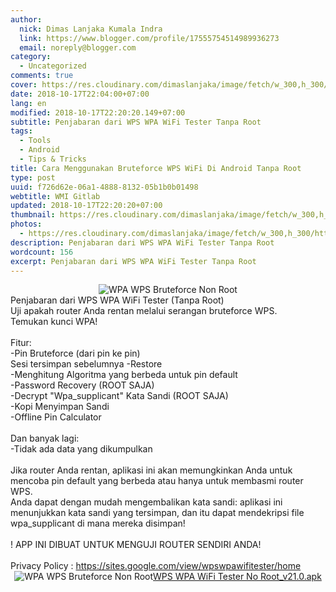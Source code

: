 ```yaml
---
author:
  nick: Dimas Lanjaka Kumala Indra
  link: https://www.blogger.com/profile/17555754514989936273
  email: noreply@blogger.com
category:
  - Uncategorized
comments: true
cover: https://res.cloudinary.com/dimaslanjaka/image/fetch/w_300,h_300/https://imgdb.net/images/4221.png
date: 2018-10-17T22:04:00+07:00
lang: en
modified: 2018-10-17T22:20:20.149+07:00
subtitle: Penjabaran dari WPS WPA WiFi Tester Tanpa Root
tags:
  - Tools
  - Android
  - Tips & Tricks
title: Cara Menggunakan Bruteforce WPS WiFi Di Android Tanpa Root
type: post
uuid: f726d62e-06a1-4888-8132-05b1b0b01498
webtitle: WMI Gitlab
updated: 2018-10-17T22:20:20+07:00
thumbnail: https://res.cloudinary.com/dimaslanjaka/image/fetch/w_300,h_300/https://imgdb.net/images/4221.png
photos:
  - https://res.cloudinary.com/dimaslanjaka/image/fetch/w_300,h_300/https://imgdb.net/images/4221.png
description: Penjabaran dari WPS WPA WiFi Tester Tanpa Root
wordcount: 156
excerpt: Penjabaran dari WPS WPA WiFi Tester Tanpa Root
---
```


<center><img src="https://res.cloudinary.com/dimaslanjaka/image/fetch/w_300,h_300/https://imgdb.net/images/4221.png" title="WPA WPS Bruteforce Non Root" alt="WPA WPS Bruteforce Non Root"></center><div>    Penjabaran dari WPS WPA WiFi Tester (Tanpa Root) </div><div>    Uji apakah router Anda rentan melalui serangan bruteforce WPS. </div><div>    Temukan kunci WPA! </div><div>    <br></div><div>    Fitur: </div><div>    -Pin Bruteforce (dari pin ke pin) </div><div>    Sesi tersimpan sebelumnya -Restore </div><div>    -Menghitung Algoritma yang berbeda untuk pin default </div><div>    -Password Recovery (ROOT SAJA) </div><div>    -Decrypt "Wpa_supplicant" Kata Sandi (ROOT SAJA) </div><div>    -Kopi Menyimpan Sandi </div><div>    -Offline Pin Calculator </div><div>    <br></div><div>    Dan banyak lagi: </div><div>    -Tidak ada data yang dikumpulkan </div><div>    <br></div><div>    Jika router Anda rentan, aplikasi ini akan memungkinkan Anda untuk mencoba     pin default yang berbeda atau hanya untuk membasmi router WPS. </div><div>    Anda dapat dengan mudah mengembalikan kata sandi: aplikasi ini menunjukkan     kata sandi yang tersimpan, dan itu dapat mendekripsi file wpa_supplicant di     mana mereka disimpan! </div><div>    <br></div><div>    ! APP INI DIBUAT UNTUK MENGUJI ROUTER SENDIRI ANDA! </div><div>    <br></div><div>    Privacy Policy : <a href="//sites.google.com/view/wpswpawifitester/home">https://sites.google.com/view/wpswpawifitester/home</a></div><center><img src="https://cdn1.imggmi.com/uploads/2018/10/17/1528f0b2dca6aaeb11e0fb40bb2db54c-full.png" title="WPA WPS Bruteforce Non Root" alt="WPA WPS Bruteforce Non Root"><a href="//www119.zippyshare.com/v/wIVayeXl/file.html" target="_blank" class="zippyshare_link w3-btn w3-red">WPS WPA WiFi Tester No Root_v21.0.apk <i class="fa fa-download"></i></a><script async="" src="//pagead2.googlesyndication.com/pagead/js/adsbygoogle.js"></script><!-- Channel Responsive --><ins class="adsbygoogle" style="display:block" data-ad-client="ca-pub-7975270895217217" data-ad-slot="2600604346" data-ad-format="auto" data-full-width-responsive="true"></ins><script>(adsbygoogle = window.adsbygoogle || []).push({}); </script></center>